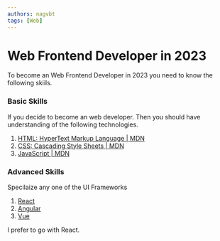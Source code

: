 ```yaml
---
authors: nagvbt
tags: [Web]
---
```


# Web Frontend Developer in 2023

To become an Web Frontend Developer in 2023 you need to know the following skiils.

### Basic Skills
If you decide to become an web developer. Then you should have understanding of the following technologies.
1. [HTML: HyperText Markup Language | MDN](https://developer.mozilla.org/en-US/docs/Web/HTML)
2. [CSS: Cascading Style Sheets | MDN](https://developer.mozilla.org/en-US/docs/Web/CSS)
3. [JavaScript | MDN](https://developer.mozilla.org/en-US/docs/Web/JavaScript)   

<!--truncate-->
   
### Advanced Skills

Specilaize any one of the UI Frameworks

1. [React](https://react.dev/)
2. [Angular](https://angular.io/)
3. [Vue](https://vuejs.org/)

I prefer to go with React.